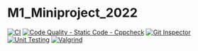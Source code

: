 # M1_Miniproject_2022
[![CI](https://github.com/MUGUNTHANS862000/M1_Miniproject_2022/actions/workflows/1main.yml/badge.svg)](https://github.com/MUGUNTHANS862000/M1_Miniproject_2022/actions/workflows/1main.yml)
[![Code Quality - Static Code - Cppcheck](https://github.com/MUGUNTHANS862000/M1_Miniproject_2022/actions/workflows/cppcheck-action.yml/badge.svg)](https://github.com/MUGUNTHANS862000/M1_Miniproject_2022/actions/workflows/cppcheck-action.yml)
[![Git Inspector](https://github.com/MUGUNTHANS862000/M1_Miniproject_2022/actions/workflows/git%20inspector.yml/badge.svg)](https://github.com/MUGUNTHANS862000/M1_Miniproject_2022/actions/workflows/git%20inspector.yml)
[![Unit Testing](https://github.com/MUGUNTHANS862000/M1_Miniproject_2022/actions/workflows/unit%20test.yml/badge.svg)](https://github.com/MUGUNTHANS862000/M1_Miniproject_2022/actions/workflows/unit%20test.yml)
[![Valgrind](https://github.com/MUGUNTHANS862000/M1_Miniproject_2022/actions/workflows/valgrind.yml/badge.svg)](https://github.com/MUGUNTHANS862000/M1_Miniproject_2022/actions/workflows/valgrind.yml)

